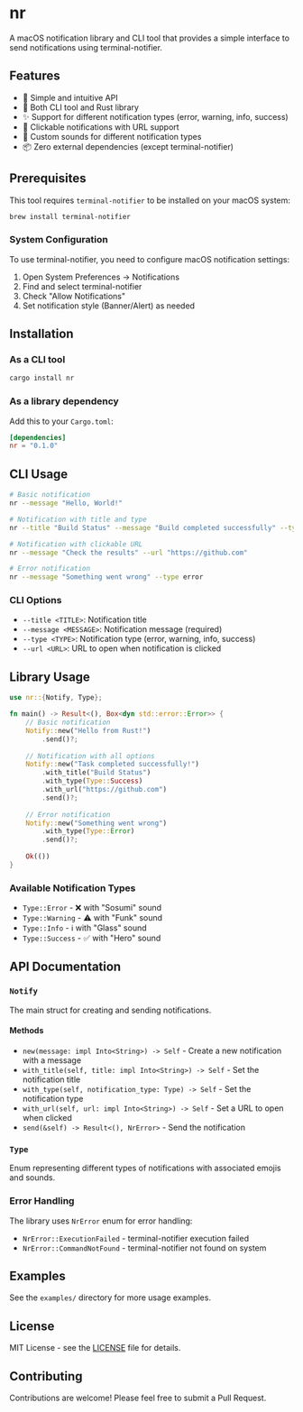 # nr

A macOS notification library and CLI tool that provides a simple interface to send notifications using terminal-notifier.

## Features

- 🎯 Simple and intuitive API
- 🔧 Both CLI tool and Rust library
- ✨ Support for different notification types (error, warning, info, success)
- 🔗 Clickable notifications with URL support
- 🎵 Custom sounds for different notification types
- 📦 Zero external dependencies (except terminal-notifier)

## Prerequisites

This tool requires `terminal-notifier` to be installed on your macOS system:

```bash
brew install terminal-notifier
```

### System Configuration
To use terminal-notifier, you need to configure macOS notification settings:

1. Open System Preferences → Notifications
2. Find and select terminal-notifier
3. Check "Allow Notifications"
4. Set notification style (Banner/Alert) as needed

## Installation

### As a CLI tool

```bash
cargo install nr
```

### As a library dependency

Add this to your `Cargo.toml`:

```toml
[dependencies]
nr = "0.1.0"
```

## CLI Usage

```bash
# Basic notification
nr --message "Hello, World!"

# Notification with title and type
nr --title "Build Status" --message "Build completed successfully" --type success

# Notification with clickable URL
nr --message "Check the results" --url "https://github.com"

# Error notification
nr --message "Something went wrong" --type error
```

### CLI Options

- `--title <TITLE>`: Notification title
- `--message <MESSAGE>`: Notification message (required)
- `--type <TYPE>`: Notification type (error, warning, info, success)
- `--url <URL>`: URL to open when notification is clicked

## Library Usage

```rust
use nr::{Notify, Type};

fn main() -> Result<(), Box<dyn std::error::Error>> {
    // Basic notification
    Notify::new("Hello from Rust!")
        .send()?;
    
    // Notification with all options
    Notify::new("Task completed successfully!")
        .with_title("Build Status")
        .with_type(Type::Success)
        .with_url("https://github.com")
        .send()?;
    
    // Error notification
    Notify::new("Something went wrong")
        .with_type(Type::Error)
        .send()?;
    
    Ok(())
}
```

### Available Notification Types

- `Type::Error` - ❌ with "Sosumi" sound
- `Type::Warning` - ⚠️ with "Funk" sound  
- `Type::Info` - ℹ️ with "Glass" sound
- `Type::Success` - ✅ with "Hero" sound

## API Documentation

### `Notify`

The main struct for creating and sending notifications.

#### Methods

- `new(message: impl Into<String>) -> Self` - Create a new notification with a message
- `with_title(self, title: impl Into<String>) -> Self` - Set the notification title
- `with_type(self, notification_type: Type) -> Self` - Set the notification type
- `with_url(self, url: impl Into<String>) -> Self` - Set a URL to open when clicked
- `send(&self) -> Result<(), NrError>` - Send the notification

### `Type`

Enum representing different types of notifications with associated emojis and sounds.

### Error Handling

The library uses `NrError` enum for error handling:

- `NrError::ExecutionFailed` - terminal-notifier execution failed
- `NrError::CommandNotFound` - terminal-notifier not found on system

## Examples

See the `examples/` directory for more usage examples.

## License

MIT License - see the [LICENSE](LICENSE) file for details.

## Contributing

Contributions are welcome! Please feel free to submit a Pull Request.